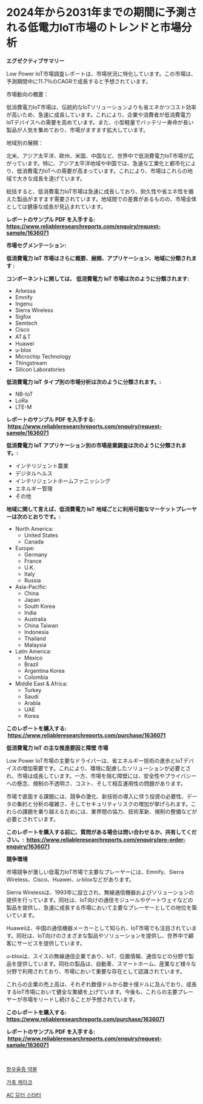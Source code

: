 <p><h1>2024年から2031年までの期間に予測される低電力IoT市場のトレンドと市場分析</h1></p><p><strong>エグゼクティブサマリー</strong></p>
<p><p>Low Power IoT市場調査レポートは、市場状況に特化しています。この市場は、予測期間中に11.7％のCAGRで成長すると予想されています。</p><p>市場動向の概要：</p><p>低消費電力IoT市場は、伝統的なIoTソリューションよりも省エネかつコスト効率が高いため、急速に成長しています。これにより、企業や消費者が低消費電力IoTデバイスへの需要を高めています。また、小型軽量でバッテリー寿命が長い製品が人気を集めており、市場がますます拡大しています。</p><p>地域別の展開：</p><p>北米、アジア太平洋、欧州、米国、中国など、世界中で低消費電力IoT市場が広がっています。特に、アジア太平洋地域や中国では、急速な工業化と都市化により、低消費電力IoTへの需要が高まっています。これにより、市場はこれらの地域で大きな成長を遂げています。</p><p>総括すると、低消費電力IoT市場は急速に成長しており、耐久性や省エネ性を備えた製品がますます需要されています。地域間での差異があるものの、市場全体としては健康な成長が見込まれています。</p></p>
<p><strong>レポートのサンプル PDF を入手する: <a href="https://www.reliableresearchreports.com/enquiry/request-sample/1636071">https://www.reliableresearchreports.com/enquiry/request-sample/1636071</a></strong></p>
<p><strong>市場セグメンテーション:</strong></p>
<p><strong> 低消費電力 IoT 市場はさらに概要、展開、アプリケーション、地域に分類されます :</strong></p>
<p><strong>コンポーネントに関しては、 低消費電力 IoT 市場は次のように分類されます: &nbsp;</strong></p>
<p><ul><li>Arkessa</li><li>Emnify</li><li>Ingenu</li><li>Sierra Wireless</li><li>Sigfox</li><li>Semtech</li><li>Cisco</li><li>AT＆T</li><li>Huawei</li><li>u-blox</li><li>Microchip Technology</li><li>Thingstream</li><li>Silicon Laboratories</li></ul></p>
<p><strong> 低消費電力 IoT タイプ別の市場分析は次のように分類されます。:</strong></p>
<p><ul><li>NB-IoT</li><li>LoRa</li><li>LTE-M</li></ul></p>
<p><strong>レポートのサンプル PDF を入手する: &nbsp;<a href="https://www.reliableresearchreports.com/enquiry/request-sample/1636071">https://www.reliableresearchreports.com/enquiry/request-sample/1636071</a></strong></p>
<p><strong> 低消費電力 IoT アプリケーション別の市場産業調査は次のように分類されます。:</strong></p>
<p><ul><li>インテリジェント農業</li><li>デジタルヘルス</li><li>インテリジェントホームファニッシング</li><li>エネルギー管理</li><li>その他</li></ul></p>
<p><strong>地域に関して言えば、低消費電力 IoT 地域ごとに利用可能なマーケットプレーヤーは次のとおりです。:</strong></p>
<p><ul>
    <li>
        North America:
        <ul>
            <li>United States</li>
            <li>Canada</li>
        </ul>
    </li>
    <li>
        Europe:
        <ul>
            <li>Germany</li>
            <li>France</li>
            <li>U.K.</li>
            <li>Italy</li>
            <li>Russia</li>
        </ul>
    </li>
    <li>
        Asia-Pacific:
        <ul>
            <li>China</li>
            <li>Japan</li>
            <li>South Korea</li>
            <li>India</li>
            <li>Australia</li>
            <li>China Taiwan</li>
            <li>Indonesia</li>
            <li>Thailand</li>
            <li>Malaysia</li>
        </ul>
    </li>
    <li>
        Latin America:
        <ul>
            <li>Mexico</li>
            <li>Brazil</li>
            <li>Argentina Korea</li>
            <li>Colombia</li>
        </ul>
    </li>
    <li>
        Middle East & Africa:
        <ul>
            <li>Turkey</li>
            <li>Saudi</li>
            <li>Arabia</li>
            <li>UAE</li>
            <li>Korea</li>
        </ul>
    </li>
    </ul></p>
<p><strong>このレポートを購入する: &nbsp;<a href="https://www.reliableresearchreports.com/purchase/1636071">https://www.reliableresearchreports.com/purchase/1636071</a></strong></p>
<p><strong>低消費電力 IoT の主な推進要因と障壁 市場</strong></p>
<p><p>Low Power IoT市場の主要なドライバーは、省エネルギー技術の進歩とIoTデバイスの増加需要です。これにより、環境に配慮したソリューションが必要とされ、市場は成長しています。一方、市場を阻む障壁には、安全性やプライバシーへの懸念、規制の不透明さ、コスト、そして相互運用性の問題があります。</p><p>市場で直面する課題には、競争の激化、新技術の導入に伴う投資の必要性、データの集約と分析の複雑さ、そしてセキュリティリスクの増加が挙げられます。これらの課題を乗り越えるためには、業界間の協力、技術革新、規制の整備などが必要とされています。</p></p>
<p><strong>このレポートを購入する前に、質問がある場合は問い合わせるか、共有してください。:&nbsp; <a href="https://www.reliableresearchreports.com/enquiry/pre-order-enquiry/1636071">https://www.reliableresearchreports.com/enquiry/pre-order-enquiry/1636071</a></strong></p>
<p><strong>競争環境</strong></p>
<p><p>市場競争が激しい低電力IoT市場で主要なプレーヤーには、Emnify、Sierra Wireless、Cisco、Huawei、u-bloxなどがあります。</p><p>Sierra Wirelessは、1993年に設立され、無線通信機器およびソリューションの提供を行っています。同社は、IoT向けの通信モジュールやゲートウェイなどの製品を提供し、急速に成長する市場において主要なプレーヤーとしての地位を築いています。</p><p>Huaweiは、中国の通信機器メーカーとして知られ、IoT市場でも注目されています。同社は、IoT向けのさまざまな製品やソリューションを提供し、世界中で顧客にサービスを提供しています。</p><p>u-bloxは、スイスの無線通信企業であり、IoT、位置情報、通信などの分野で製品を提供しています。同社の製品は、自動車、スマートホーム、産業など様々な分野で利用されており、市場において重要な存在として認識されています。</p><p>これらの企業の売上高は、それぞれ数億ドルから数十億ドルに及んでおり、成長するIoT市場において健全な業績を上げています。今後も、これらの主要プレーヤーが市場をリードし続けることが予想されています。</p></p>
<p><strong>このレポートを購入する: &nbsp; <a href="https://www.reliableresearchreports.com/purchase/1636071">https://www.reliableresearchreports.com/purchase/1636071</a></strong></p>
<p><strong>レポートのサンプル PDF を入手する: &nbsp;<a href="https://www.reliableresearchreports.com/enquiry/request-sample/1636071">https://www.reliableresearchreports.com/enquiry/request-sample/1636071</a></strong><strong></strong></p>
<p>&nbsp;</p>
<p><p><a href="https://github.com/wallacBahrtyinger567686/Market-Research-Report-List-1/blob/main/67908666882.md">항우울증 약물</a></p><p><a href="https://github.com/plelbej847484502/Market-Research-Report-List-1/blob/main/28026556883.md">가축 케이크</a></p><p><a href="https://github.com/vseigx30c9a1j/Market-Research-Report-List-1/blob/main/21540226884.md">AC 모터 스타터</a></p></p>